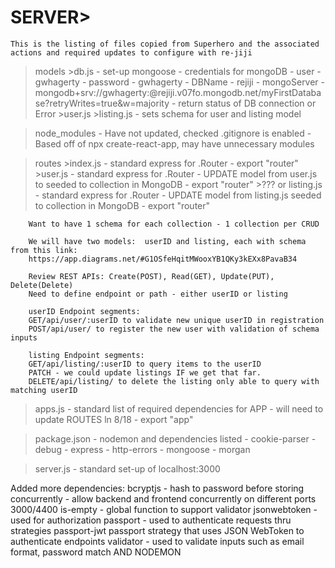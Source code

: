 # SERVER>
    This is the listing of files copied from Superhero and the associated actions and required updates to configure with re-jiji

>models
	>db.js
		- set-up mongoose 
		- credentials for mongoDB 
			- user - gwhagerty
			- password - gwhagerty
			- DBName - rejiji
			- mongoServer - mongodb+srv://gwhagerty:<password>@rejiji.v07fo.mongodb.net/myFirstDatabase?retryWrites=true&w=majority
		- return status of DB connection or Error
	>user.js
	>listing.js
        - sets schema for user and listing model

>node_modules
	- Have not updated, checked .gitignore is enabled
	- Based off of npx create-react-app, may have unnecessary modules

>routes
	>index.js 
		- standard express for .Router
		- export "router"
	>user.js 
		- standard express for .Router
		- UPDATE model from user.js to seeded to collection in MongoDB
		- export "router"
	>??? or listing.js 
		- standard express for .Router
		- UPDATE model from listing.js seeded to collection in MongoDB
		- export "router"

		Want to have 1 schema for each collection - 1 collection per CRUD

		We will have two models:  userID and listing, each with schema from this link:
		https://app.diagrams.net/#G1OSfeHqitMWooxYB1QKy3kEXx8PavaB34

		Review REST APIs: Create(POST), Read(GET), Update(PUT), Delete(Delete)
		Need to define endpoint or path - either userID or listing

		userID Endpoint segments: 
		GET/api/user/:userID to validate new unique userID in registration
		POST/api/user/ to register the new user with validation of schema inputs

		listing Endpoint segments: 
		GET/api/listing/:userID to query items to the userID
		PATCH - we could update listings IF we get that far.
		DELETE/api/listing/ to delete the listing only able to query with matching userID

>apps.js 
	- standard list of required dependencies for APP
	- will need to update ROUTES ln 8/18
	- export "app"

>package.json 
	- nodemon and dependencies listed
		- cookie-parser
		- debug
		- express
		- http-errors
		- mongoose
		- morgan

>server.js - standard set-up of localhost:3000

Added more dependencies:
bcryptjs - hash to password before storing
concurrently - allow backend and frontend concurrently on different ports 3000/4400
is-empty - global function to support validator
jsonwebtoken - used for authorization
passport - used to authenticate requests thru strategies
passport-jwt passport strategy that uses JSON WebToken to authenticate endpoints
validator - used to validate inputs such as email format, password match
AND NODEMON 